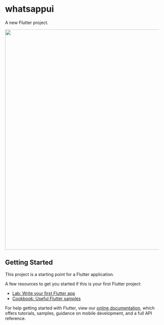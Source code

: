 # whatsappui

A new Flutter project.

<p align="center"><img src="https://user-images.githubusercontent.com/65016071/170355163-0f316fcb-38c3-4a30-b6f3-1b86720b382f.jpg" width="1280" height="720"></p>


## Getting Started

This project is a starting point for a Flutter application.

A few resources to get you started if this is your first Flutter project:

- [Lab: Write your first Flutter app](https://flutter.dev/docs/get-started/codelab)
- [Cookbook: Useful Flutter samples](https://flutter.dev/docs/cookbook)

For help getting started with Flutter, view our
[online documentation](https://flutter.dev/docs), which offers tutorials,
samples, guidance on mobile development, and a full API reference.
